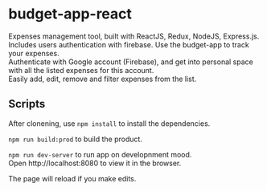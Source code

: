 # budget-app-react

Expenses management tool, built with ReactJS, Redux, NodeJS, Express.js. Includes users authentication with firebase.
Use the budget-app to track your expenses.  
Authenticate with Google account (Firebase), and get into personal space with all the listed expenses for this account.  
Easily add, edit, remove and filter expenses from the list.


## Scripts  
After clonening, use `npm install` to install the dependencies.

`npm run build:prod` to build the product.

`npm run dev-server` to run app on developnment mood.  
Open http://localhost:8080 to view it in the browser.

The page will reload if you make edits.
